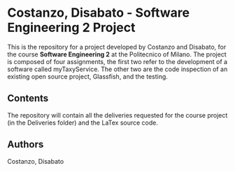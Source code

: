 # Costanzo, Disabato - Software Engineering 2 Project
This is the repository for a project developed by Costanzo and Disabato, for the course **Software Engineering 2** at the Politecnico of Milano.
The project is composed of four assignments, the first two refer to the development of a software called myTaxyService. The other two are the code inspection of an existing open source project, Glassfish, and the testing.

## Contents
The repository will contain all the deliveries requested for the course project (in the Deliveries folder) and the LaTex source code.

## Authors
Costanzo,
Disabato

